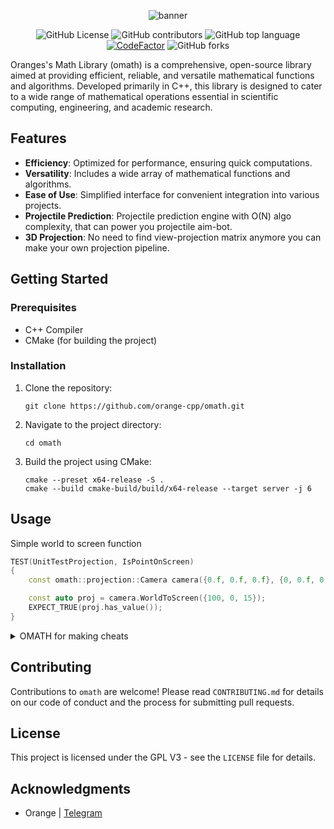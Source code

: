 <div align = center>

![banner](https://i.imgur.com/sjtpKi8.png)

![GitHub License](https://img.shields.io/github/license/orange-cpp/omath)
![GitHub contributors](https://img.shields.io/github/contributors/orange-cpp/omath)
![GitHub top language](https://img.shields.io/github/languages/top/orange-cpp/omath)
[![CodeFactor](https://www.codefactor.io/repository/github/orange-cpp/omath/badge)](https://www.codefactor.io/repository/github/orange-cpp/omath)
![GitHub forks](https://img.shields.io/github/forks/orange-cpp/omath)
</div>

Oranges's Math Library (omath) is a comprehensive, open-source library aimed at providing efficient, reliable, and versatile mathematical functions and algorithms. Developed primarily in C++, this library is designed to cater to a wide range of mathematical operations essential in scientific computing, engineering, and academic research.

## Features
- **Efficiency**: Optimized for performance, ensuring quick computations.
- **Versatility**: Includes a wide array of mathematical functions and algorithms.
- **Ease of Use**: Simplified interface for convenient integration into various projects.
- **Projectile Prediction**: Projectile prediction engine with O(N) algo complexity, that can power you projectile aim-bot.
- **3D Projection**: No need to find view-projection matrix anymore you can make your own projection pipeline.

## Getting Started
### Prerequisites
- C++ Compiler
- CMake (for building the project)

### Installation
1. Clone the repository:
   ```
   git clone https://github.com/orange-cpp/omath.git
   ```
2. Navigate to the project directory:
   ```
   cd omath
   ```
3. Build the project using CMake:
   ```
   cmake --preset x64-release -S .
   cmake --build cmake-build/build/x64-release --target server -j 6
   ```

## Usage
Simple world to screen function
```c++
TEST(UnitTestProjection, IsPointOnScreen)
{
    const omath::projection::Camera camera({0.f, 0.f, 0.f}, {0, 0.f, 0.f} , {1920.f, 1080.f}, 110.f, 0.1f, 500.f);

    const auto proj = camera.WorldToScreen({100, 0, 15});
    EXPECT_TRUE(proj.has_value());
}
```

<details>
  <summary>OMATH for making cheats</summary>

With `omath/projection` module you can achieve simple ESP hack for powered by Source/Unreal/Unity engine games, like [Apex Legends](https://store.steampowered.com/app/1172470/Apex_Legends/).

![banner](https://i.imgur.com/lcJrfcZ.png)
![Watch Video](https://youtu.be/lM_NJ1yCunw?si=5E87OrQMeypxSJ3E)

</details>

## Contributing
Contributions to `omath` are welcome! Please read `CONTRIBUTING.md` for details on our code of conduct and the process for submitting pull requests.

## License
This project is licensed under the GPL V3 - see the `LICENSE` file for details.

## Acknowledgments
- Orange | [Telegram](https://t.me/orange_cpp)
